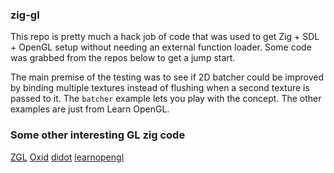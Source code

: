 ### zig-gl
This repo is pretty much a hack job of code that was used to get Zig + SDL + OpenGL setup without needing an external function loader. Some code was grabbed from the repos below to get a jump start.

The main premise of the testing was to see if 2D batcher could be improved by binding multiple textures instead of flushing when a second texture is passed to it. The `batcher` example lets you play with the concept. The other examples are just from Learn OpenGL.


### Some other interesting GL zig code

[ZGL](https://github.com/ziglibs/zgl/blob/master/zgl.zig)
[Oxid](https://github.com/dbandstra/oxid/blob/master/lib/gl.zig)
[didot](https://github.com/zenith391/didot)
[learnopengl](https://github.com/cshenton/learnopengl)
